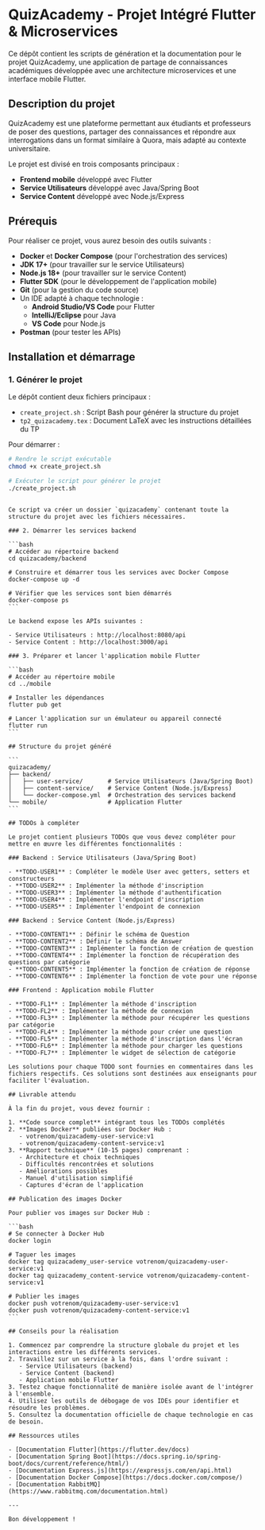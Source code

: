 # QuizAcademy - Projet Intégré Flutter & Microservices

Ce dépôt contient les scripts de génération et la documentation pour le projet QuizAcademy, une application de partage de connaissances académiques développée avec une architecture microservices et une interface mobile Flutter.

## Description du projet

QuizAcademy est une plateforme permettant aux étudiants et professeurs de poser des questions, partager des connaissances et répondre aux interrogations dans un format similaire à Quora, mais adapté au contexte universitaire.

Le projet est divisé en trois composants principaux :

- **Frontend mobile** développé avec Flutter
- **Service Utilisateurs** développé avec Java/Spring Boot
- **Service Content** développé avec Node.js/Express

## Prérequis

Pour réaliser ce projet, vous aurez besoin des outils suivants :

- **Docker** et **Docker Compose** (pour l'orchestration des services)
- **JDK 17+** (pour travailler sur le service Utilisateurs)
- **Node.js 18+** (pour travailler sur le service Content)
- **Flutter SDK** (pour le développement de l'application mobile)
- **Git** (pour la gestion du code source)
- Un IDE adapté à chaque technologie :
  - **Android Studio/VS Code** pour Flutter
  - **IntelliJ/Eclipse** pour Java
  - **VS Code** pour Node.js
- **Postman** (pour tester les APIs)

## Installation et démarrage

### 1. Générer le projet

Le dépôt contient deux fichiers principaux :

- `create_project.sh` : Script Bash pour générer la structure du projet
- `tp2_quizacademy.tex` : Document LaTeX avec les instructions détaillées du TP

Pour démarrer :

```bash
# Rendre le script exécutable
chmod +x create_project.sh

# Exécuter le script pour générer le projet
./create_project.sh
```

````

Ce script va créer un dossier `quizacademy` contenant toute la structure du projet avec les fichiers nécessaires.

### 2. Démarrer les services backend

```bash
# Accéder au répertoire backend
cd quizacademy/backend

# Construire et démarrer tous les services avec Docker Compose
docker-compose up -d

# Vérifier que les services sont bien démarrés
docker-compose ps
```

Le backend expose les APIs suivantes :

- Service Utilisateurs : http://localhost:8080/api
- Service Content : http://localhost:3000/api

### 3. Préparer et lancer l'application mobile Flutter

```bash
# Accéder au répertoire mobile
cd ../mobile

# Installer les dépendances
flutter pub get

# Lancer l'application sur un émulateur ou appareil connecté
flutter run
```

## Structure du projet généré

```
quizacademy/
├── backend/
│   ├── user-service/       # Service Utilisateurs (Java/Spring Boot)
│   ├── content-service/    # Service Content (Node.js/Express)
│   └── docker-compose.yml  # Orchestration des services backend
└── mobile/                 # Application Flutter
```

## TODOs à compléter

Le projet contient plusieurs TODOs que vous devez compléter pour mettre en œuvre les différentes fonctionnalités :

### Backend : Service Utilisateurs (Java/Spring Boot)

- **TODO-USER1** : Compléter le modèle User avec getters, setters et constructeurs
- **TODO-USER2** : Implémenter la méthode d'inscription
- **TODO-USER3** : Implémenter la méthode d'authentification
- **TODO-USER4** : Implémenter l'endpoint d'inscription
- **TODO-USER5** : Implémenter l'endpoint de connexion

### Backend : Service Content (Node.js/Express)

- **TODO-CONTENT1** : Définir le schéma de Question
- **TODO-CONTENT2** : Définir le schéma de Answer
- **TODO-CONTENT3** : Implémenter la fonction de création de question
- **TODO-CONTENT4** : Implémenter la fonction de récupération des questions par catégorie
- **TODO-CONTENT5** : Implémenter la fonction de création de réponse
- **TODO-CONTENT6** : Implémenter la fonction de vote pour une réponse

### Frontend : Application mobile Flutter

- **TODO-FL1** : Implémenter la méthode d'inscription
- **TODO-FL2** : Implémenter la méthode de connexion
- **TODO-FL3** : Implémenter la méthode pour récupérer les questions par catégorie
- **TODO-FL4** : Implémenter la méthode pour créer une question
- **TODO-FL5** : Implémenter la méthode d'inscription dans l'écran
- **TODO-FL6** : Implémenter la méthode pour charger les questions
- **TODO-FL7** : Implémenter le widget de sélection de catégorie

Les solutions pour chaque TODO sont fournies en commentaires dans les fichiers respectifs. Ces solutions sont destinées aux enseignants pour faciliter l'évaluation.

## Livrable attendu

À la fin du projet, vous devez fournir :

1. **Code source complet** intégrant tous les TODOs complétés
2. **Images Docker** publiées sur Docker Hub :
   - votrenom/quizacademy-user-service:v1
   - votrenom/quizacademy-content-service:v1
3. **Rapport technique** (10-15 pages) comprenant :
   - Architecture et choix techniques
   - Difficultés rencontrées et solutions
   - Améliorations possibles
   - Manuel d'utilisation simplifié
   - Captures d'écran de l'application

## Publication des images Docker

Pour publier vos images sur Docker Hub :

```bash
# Se connecter à Docker Hub
docker login

# Taguer les images
docker tag quizacademy_user-service votrenom/quizacademy-user-service:v1
docker tag quizacademy_content-service votrenom/quizacademy-content-service:v1

# Publier les images
docker push votrenom/quizacademy-user-service:v1
docker push votrenom/quizacademy-content-service:v1
```

## Conseils pour la réalisation

1. Commencez par comprendre la structure globale du projet et les interactions entre les différents services.
2. Travaillez sur un service à la fois, dans l'ordre suivant :
   - Service Utilisateurs (backend)
   - Service Content (backend)
   - Application mobile Flutter
3. Testez chaque fonctionnalité de manière isolée avant de l'intégrer à l'ensemble.
4. Utilisez les outils de débogage de vos IDEs pour identifier et résoudre les problèmes.
5. Consultez la documentation officielle de chaque technologie en cas de besoin.

## Ressources utiles

- [Documentation Flutter](https://flutter.dev/docs)
- [Documentation Spring Boot](https://docs.spring.io/spring-boot/docs/current/reference/html/)
- [Documentation Express.js](https://expressjs.com/en/api.html)
- [Documentation Docker Compose](https://docs.docker.com/compose/)
- [Documentation RabbitMQ](https://www.rabbitmq.com/documentation.html)

---

Bon développement !
````
